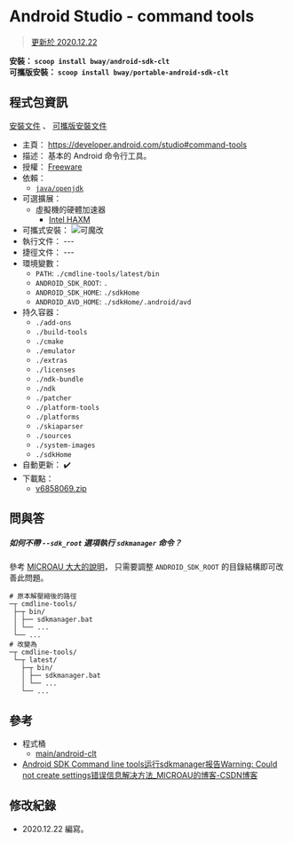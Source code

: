 Android Studio - command tools
=======


> [更新於 2020.12.22](#修改紀錄)


**安裝： `scoop install bway/android-sdk-clt`**<br>
**可攜版安裝： `scoop install bway/portable-android-sdk-clt`**



## 程式包資訊


[安裝文件](../../bucket/android-sdk-clt.json)
、 [可攜版安裝文件](../../bucket/portable-android-sdk-clt.json)

* 主頁： https://developer.android.com/studio#command-tools
* 描述： 基本的 Android 命令行工具。
* 授權： [Freeware](https://developer.android.com/studio/terms.html)
* 依賴：
    * [`java/openjdk`](https://github.com/ScoopInstaller/Java/blob/master/bucket/openjdk.json)
* 可選擴展：
  * 虛擬機的硬體加速器
    * [Intel HAXM](./haxm.md)
* 可攜式安裝： ![可魔改](https://img.shields.io/badge/△%20可魔改-orange)
* 執行文件： ---
* 捷徑文件： ---
* 環境變數：
  * `PATH`: `./cmdline-tools/latest/bin`
  * `ANDROID_SDK_ROOT`: `.`
  * `ANDROID_SDK_HOME`: `./sdkHome`
  * `ANDROID_AVD_HOME`: `./sdkHome/.android/avd`
* 持久容器：
  * `./add-ons`
  * `./build-tools`
  * `./cmake`
  * `./emulator`
  * `./extras`
  * `./licenses`
  * `./ndk-bundle`
  * `./ndk`
  * `./patcher`
  * `./platform-tools`
  * `./platforms`
  * `./skiaparser`
  * `./sources`
  * `./system-images`
  * `./sdkHome`
* 自動更新： :heavy_check_mark:
* 下載點：
  * [v6858069.zip](https://dl.google.com/android/repository/commandlinetools-win-6858069_latest.zip)



## 問與答


##### 如何不帶 `--sdk_root` 選項執行 `sdkmanager` 命令？

參考 [MICROAU 大大的說明](https://blog.csdn.net/zhufu86/article/details/106747556)，
只需要調整 `ANDROID_SDK_ROOT` 的目錄結構即可改善此問題。

```
# 原本解壓縮後的路徑
─┬ cmdline-tools/
 ├─┬ bin/
 │ ├── sdkmanager.bat
 │ └── ...
 └── ...
# 改變為
─┬ cmdline-tools/
 └─┬ latest/
   ├─┬ bin/
   │ ├── sdkmanager.bat
   │ └── ...
   └── ...
```



## 參考


* 程式桶
  * [main/android-clt](https://github.com/ScoopInstaller/Main/blob/master/bucket/android-clt.json)
* [Android SDK Command line tools运行sdkmanager报告Warning: Could not create settings错误信息解决方法_MICROAU的博客-CSDN博客](https://blog.csdn.net/zhufu86/article/details/106747556)



## 修改紀錄


* 2020.12.22 編寫。

